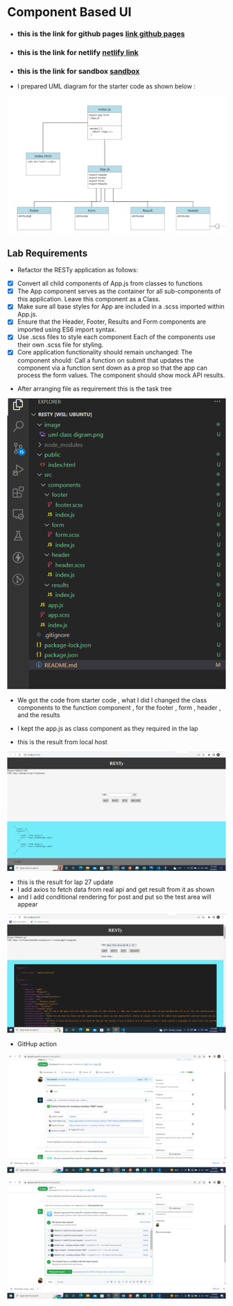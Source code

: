 # Component Based UI
* ### this is the link for github pages [link github pages](https://muradazzeh.github.io/resty/)
* ### this is the link for netlify [netlify link](https://amazing-raindrop-71f627.netlify.app/)
* ### this is the link for sandbox [sandbox](https://codesandbox.io/s/wyhxx5)

* I prepared UML diagram for the starter code as shown below : 

![link](./image/uml%20class%20digram.png)

## Lab Requirements
* Refactor the RESTy application as follows:

* [x] Convert all child components of App.js from classes to functions
* [x] The App component serves as the container for all sub-components of this application.
   Leave this component as a Class.
* [x] Make sure all base styles for App are included in a .scss imported within App.js.
* [x] Ensure that the Header, Footer, Results and Form components are imported using ES6 import syntax.
* [x] Use .scss files to style each component
  Each of the components use their own .scss file for styling.
* [x] Core application functionality should remain unchanged:
The <Form> component should:
Call a function on submit that updates the <App/> component via a function sent down as a prop so that the app can process the form values.
The <Results/> component should show mock API results.

* After arranging file as requirement this is the task tree

![link](./image/Screenshot%202022-08-09%20004934.png)



* We got the code from starter code , what I did I changed  the class components to the function component , for the footer , form , header , and the results 

* I kept the app.js as class component as they required in the lap 

* this is the result from local host

![link](./image/Screenshot%20(449).png)

* this is the result for lap 27 update 
* I add axios to fetch data from real api and get result from it as shown 
* and I add conditional rendering for post and put so the test area will appear 

![link](./image/Screenshot%20(467).png)



* GitHup action 

![link](./image/Screenshot%20(460).png)

![link](./image/Screenshot%20(461).png)





